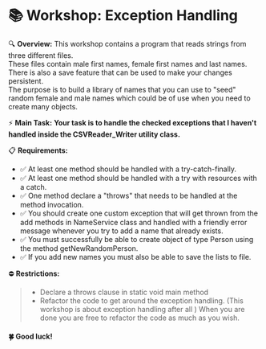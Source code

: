 # 📚 Workshop: Exception Handling

🔍 **Overview:**
This workshop contains a program that reads strings from three different files.  
These files contain male first names, female first names and last names.  
There is also a save feature that can be used to make your changes persistent.  
The purpose is to build a library of names that you can use to "seed" random female and male names which could be of use when you need to create many
objects.

⚡ **Main Task:**
**Your task is to handle the checked exceptions that I haven't handled inside the CSVReader_Writer
utility class.**

📋 **Requirements:**
- ✅ At least one method should be handled with a try-catch-finally.
- ✅ At least one method should be handled with a try with resources with a catch.
- ✅ One method declare a "throws" that needs to be handled at the method invocation.
- ✅ You should create one custom exception that will get thrown from the add methods in
  NameService class and handled with a friendly error message whenever you try to add a
  name that already exists.
- ✅ You must successfully be able to create object of type Person using the method
  getNewRandomPerson.
- ✅ If you add new names you must also be able to save the lists to file.

⛔ **Restrictions:**
>- Declare a throws clause in static void main method
>- Refactor the code to get around the exception handling. (This workshop is about exception
   handling after all ) When you are done you are free to refactor the code as much as you
   wish.

#### 🍀 Good luck!